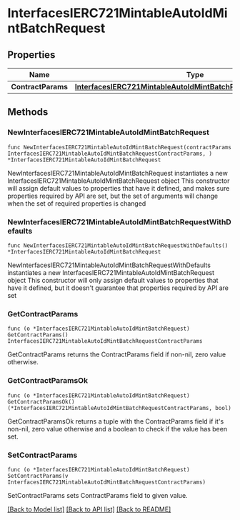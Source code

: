 # InterfacesIERC721MintableAutoIdMintBatchRequest

## Properties

Name | Type | Description | Notes
------------ | ------------- | ------------- | -------------
**ContractParams** | [**InterfacesIERC721MintableAutoIdMintBatchRequestContractParams**](InterfacesIERC721MintableAutoIdMintBatchRequestContractParams.md) |  | 

## Methods

### NewInterfacesIERC721MintableAutoIdMintBatchRequest

`func NewInterfacesIERC721MintableAutoIdMintBatchRequest(contractParams InterfacesIERC721MintableAutoIdMintBatchRequestContractParams, ) *InterfacesIERC721MintableAutoIdMintBatchRequest`

NewInterfacesIERC721MintableAutoIdMintBatchRequest instantiates a new InterfacesIERC721MintableAutoIdMintBatchRequest object
This constructor will assign default values to properties that have it defined,
and makes sure properties required by API are set, but the set of arguments
will change when the set of required properties is changed

### NewInterfacesIERC721MintableAutoIdMintBatchRequestWithDefaults

`func NewInterfacesIERC721MintableAutoIdMintBatchRequestWithDefaults() *InterfacesIERC721MintableAutoIdMintBatchRequest`

NewInterfacesIERC721MintableAutoIdMintBatchRequestWithDefaults instantiates a new InterfacesIERC721MintableAutoIdMintBatchRequest object
This constructor will only assign default values to properties that have it defined,
but it doesn't guarantee that properties required by API are set

### GetContractParams

`func (o *InterfacesIERC721MintableAutoIdMintBatchRequest) GetContractParams() InterfacesIERC721MintableAutoIdMintBatchRequestContractParams`

GetContractParams returns the ContractParams field if non-nil, zero value otherwise.

### GetContractParamsOk

`func (o *InterfacesIERC721MintableAutoIdMintBatchRequest) GetContractParamsOk() (*InterfacesIERC721MintableAutoIdMintBatchRequestContractParams, bool)`

GetContractParamsOk returns a tuple with the ContractParams field if it's non-nil, zero value otherwise
and a boolean to check if the value has been set.

### SetContractParams

`func (o *InterfacesIERC721MintableAutoIdMintBatchRequest) SetContractParams(v InterfacesIERC721MintableAutoIdMintBatchRequestContractParams)`

SetContractParams sets ContractParams field to given value.



[[Back to Model list]](../README.md#documentation-for-models) [[Back to API list]](../README.md#documentation-for-api-endpoints) [[Back to README]](../README.md)


